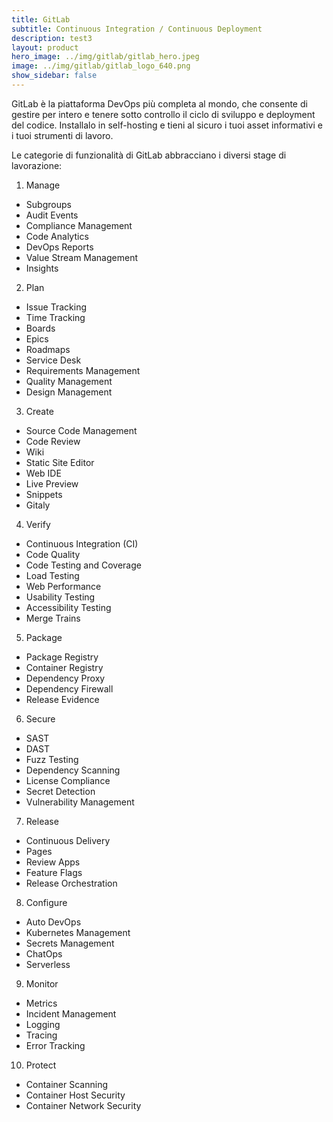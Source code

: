 ```yaml
---
title: GitLab
subtitle: Continuous Integration / Continuous Deployment
description: test3
layout: product
hero_image: ../img/gitlab/gitlab_hero.jpeg
image: ../img/gitlab/gitlab_logo_640.png
show_sidebar: false
---
```

GitLab è la piattaforma DevOps più completa al mondo, che consente di gestire per intero e tenere sotto controllo il ciclo di sviluppo e deployment del codice. Installalo in self-hosting e tieni al sicuro i tuoi asset informativi e i tuoi strumenti di lavoro.

Le categorie di funzionalità di GitLab abbracciano i diversi stage di lavorazione: 

1. Manage
- Subgroups
- Audit Events
- Compliance Management
- Code Analytics
- DevOps Reports
- Value Stream Management
- Insights

2. Plan
- Issue Tracking
- Time Tracking
- Boards
- Epics
- Roadmaps
- Service Desk
- Requirements Management
- Quality Management
- Design Management

3. Create
- Source Code Management
- Code Review
- Wiki
- Static Site Editor
- Web IDE
- Live Preview
- Snippets
- Gitaly

4. Verify
- Continuous Integration (CI)
- Code Quality
- Code Testing and Coverage
- Load Testing
- Web Performance
- Usability Testing
- Accessibility Testing
- Merge Trains

5. Package
- Package Registry
- Container Registry
- Dependency Proxy
- Dependency Firewall
- Release Evidence

6. Secure
- SAST
- DAST
- Fuzz Testing
- Dependency Scanning
- License Compliance
- Secret Detection
- Vulnerability Management

7. Release
- Continuous Delivery
- Pages
- Review Apps
- Feature Flags
- Release Orchestration

8. Configure
- Auto DevOps
- Kubernetes Management
- Secrets Management
- ChatOps
- Serverless

9. Monitor
- Metrics
- Incident Management
- Logging
- Tracing
- Error Tracking

10. Protect
- Container Scanning
- Container Host Security
- Container Network Security
